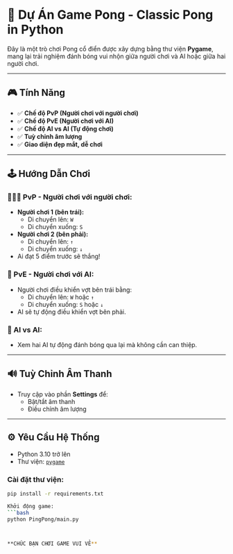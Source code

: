 # 🏓 Dự Án Game Pong - Classic Pong in Python

Đây là một trò chơi Pong cổ điển được xây dựng bằng thư viện **Pygame**, mang lại trải nghiệm đánh bóng vui nhộn giữa người chơi và AI hoặc giữa hai người chơi.

---

## 🎮 Tính Năng

- ✅ **Chế độ PvP (Người chơi với người chơi)**
- ✅ **Chế độ PvE (Người chơi với AI)**
- ✅ **Chế độ AI vs AI (Tự động chơi)**
- ✅ **Tuỳ chỉnh âm lượng**
- ✅ **Giao diện đẹp mắt, dễ chơi**


---

## 🕹️ Hướng Dẫn Chơi

### 🧑‍🤝‍🧑 PvP - Người chơi với người chơi:
- **Người chơi 1 (bên trái):**
  - Di chuyển lên: `W`
  - Di chuyển xuống: `S`
- **Người chơi 2 (bên phải):**
  - Di chuyển lên: `↑`
  - Di chuyển xuống: `↓`
- Ai đạt 5 điểm trước sẽ thắng!

### 🧠 PvE - Người chơi với AI:
- Người chơi điều khiển vợt bên trái bằng:
  - Di chuyển lên: `W` hoặc `↑`
  - Di chuyển xuống: `S` hoặc `↓`
- AI sẽ tự động điều khiển vợt bên phải.

### 🤖 AI vs AI:
- Xem hai AI tự động đánh bóng qua lại mà không cần can thiệp.

---

## 🔊 Tuỳ Chỉnh Âm Thanh

- Truy cập vào phần **Settings** để:
  - Bật/tắt âm thanh
  - Điều chỉnh âm lượng

---

## ⚙️ Yêu Cầu Hệ Thống

- Python 3.10 trở lên
- Thư viện: [`pygame`](https://www.pygame.org/)

### Cài đặt thư viện:

```bash
pip install -r requirements.txt

Khởi động game:
```bash
python PingPong/main.py



**CHÚC BẠN CHƠI GAME VUI VẺ**